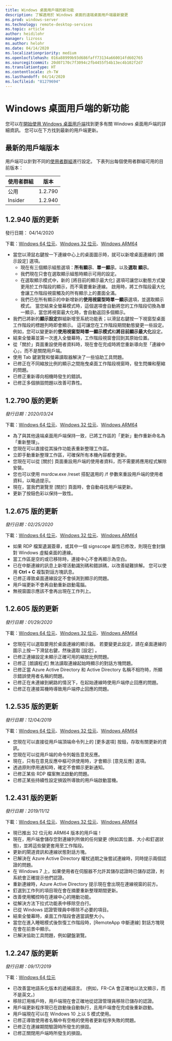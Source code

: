 ```yaml
---
title: Windows 桌面用戶端的新功能
description: 了解適用於 Windows 桌面的遠端桌面用戶端最新變更
ms.prod: windows-server
ms.technology: remote-desktop-services
ms.topic: article
author: heidilohr
manager: lizross
ms.author: helohr
ms.date: 04/14/2020
ms.localizationpriority: medium
ms.openlocfilehash: 016a88999b93d686faff73134a660014fd602765
ms.sourcegitcommit: 20d07170c7f3094c2fb4455f54b13ec4b102f2d7
ms.translationtype: HT
ms.contentlocale: zh-TW
ms.lasthandoff: 04/14/2020
ms.locfileid: "81279694"
---
```

# <a name="whats-new-in-the-windows-desktop-client"></a>Windows 桌面用戶端的新功能

您可以在[開始使用 Windows 桌面用戶端](windowsdesktop.md)找到更多有關 Windows 桌面用戶端的詳細資訊。 您可以在下方找到最新的用戶端更新。

## <a name="latest-client-versions"></a>最新的用戶端版本

用戶端可以針對不同的[使用者群組](windowsdesktop-admin.md#configure-user-groups)進行設定。 下表列出每個使用者群組可用的目前版本：

|使用者群組 |版本  |
|-----------|---------|
|公用     |1.2.790  |
|Insider    |1.2.940  |

## <a name="updates-for-version-12940"></a>1\.2.940 版的更新

發行日期：  04/14/2020

下載：[Windows 64 位元](https://query.prod.cms.rt.microsoft.com/cms/api/am/binary/RE4txZU)、[Windows 32 位元](https://query.prod.cms.rt.microsoft.com/cms/api/am/binary/RE4txZV)、[Windows ARM64](https://query.prod.cms.rt.microsoft.com/cms/api/am/binary/RE4tM6I)

- 當您以滑鼠右鍵按一下連線中心上的桌面圖示時，就可以新增桌面連線的 [顯示設定] 選項。
  - 現在有三個顯示組態選項：**所有顯示**、**單一顯示**，以及**選取 顯示**。
  - 我們現在只會在選取顯示組態時顯示可用的設定。
  - 在選取顯示模式中，新的 [將目前的顯示最大化]  選項可讓您以動態方式變更用於工作階段的顯示，而不需要重新連線。 啟用時，將工作階段最大化會讓工作階段視窗觸及的所有顯示上的畫面全滿。
  - 我們已在所有顯示的中新增新的**使用視窗型時單一顯示**選項，並選取顯示模式。 當您結束全螢幕模式時，這個選項會自動將您的工作階段切換為單一顯示，當您將視窗最大化時，會自動返回多個顯示。
- 我們已將新的**顯示設定**群組新增至系統功能表；以滑鼠右鍵按一下視窗型桌面工作階段的標題列時即會顯示。 這可讓您在工作階段期間動態變更一些設定。 例如，您可以變更新的**使用視窗型時單一顯示模式**和**將目前顯示最大化**設定。
- 結束全螢幕並第一次進入全螢幕時，工作階段視窗會回到其原始位置。
- 從「關於」頁面重設使用者資料時，現在會在完成時將您重新導向至「連線中心」，而不是關閉用戶端。
- 使用 Tab 鍵瀏覽和螢幕讀取器解決了一些協助工具問題。
- 已修正在不同縮放比例的顯示之間拖曳桌面工作階段視窗時，發生閃爍和壓縮的問題。
- 已修正重新導向相機時發生的錯誤。
- 已修正多個損毀問題以改善可靠性。

## <a name="updates-for-version-12790"></a>1\.2.790 版的更新

*發行日期：2020/03/24*

下載：[Windows 64 位元](https://query.prod.cms.rt.microsoft.com/cms/api/am/binary/RE4siSh)、[Windows 32 位元](https://query.prod.cms.rt.microsoft.com/cms/api/am/binary/RE4siSi)、[Windows ARM64](https://query.prod.cms.rt.microsoft.com/cms/api/am/binary/RE4sllb)

- 為了與其他遠端桌面用戶端保持一致，已將工作區的「更新」動作重新命名為「重新整理」。
- 您現在可以直接從其操作功能表重新整理工作區。
- 立即手動重新整理工作區，可確保所有本機內容都會更新。
- 您現在可以從 [關於] 頁面重設用戶端的使用者資料，而不需要將應用程式解除安裝。
- 您也可以使用 msrdcw.exe /reset 搭配選用的 /f 參數來重設用戶端的使用者資料，以略過提示。
- 現在，當我們瀏覽至 [關於] 頁面時，會自動尋找用戶端更新。
- 更新了按鈕色彩以保持一致性。

## <a name="updates-for-version-12675"></a>1\.2.675 版的更新

*發行日期：02/25/2020*

下載：[Windows 64 位元](https://query.prod.cms.rt.microsoft.com/cms/api/am/binary/RE4qeak)、[Windows 32 位元](https://query.prod.cms.rt.microsoft.com/cms/api/am/binary/RE4qm7h)、[Windows ARM64](https://query.prod.cms.rt.microsoft.com/cms/api/am/binary/RE4qm7g)

- 如果 RDP 檔案遺漏簽章，或其中一個 signscope 屬性已修改，則現在會封鎖對 Windows 虛擬桌面的連線。
- 當工作區是空的或已移除時，連接中心不會再顯示為空白。
- 已在中斷連線的訊息上新增活動識別碼和錯誤碼，以改善疑難排解。 您可以使用 **Ctrl + C** 複製對話方塊訊息。
- 已修正導致桌面連線設定不會偵測到顯示的問題。
- 用戶端更新不會再自動重新啟動電腦。
- 無視窗圖示應該不會再出現在工作列上。

## <a name="updates-for-version-12605"></a>1\.2.605 版的更新

*發行日期：01/29/2020*

下載：[Windows 64 位元](https://query.prod.cms.rt.microsoft.com/cms/api/am/binary/RE4oHrD)、[Windows 32 位元](https://query.prod.cms.rt.microsoft.com/cms/api/am/binary/RE4oJZs)、[Windows ARM64](https://query.prod.cms.rt.microsoft.com/cms/api/am/binary/RE4oXhD)

- 您現在可以選取要用於桌面連線的顯示器。 若要變更此設定，請在桌面連線的圖示上按一下滑鼠右鍵，然後選取 [設定]  。
- 已修正連線設定未顯示正確可用的縮放比例問題。
- 已修正 [朗讀程式] 無法讀取連線起始時顯示的對話方塊問題。
- 已修正當 Azure Active Directory 和 Active Directory 名稱不相符時，所顯示錯誤使用者名稱的問題。
- 已修正在未連線到網路的情況下，在起始連線時使用戶端停止回應的問題。
- 已修正在連接耳機時導致用戶端停止回應的問題。

## <a name="updates-for-version-12535"></a>1\.2.535 版的更新

*發行日期：12/04/2019*

下載：[Windows 64 位元](https://query.prod.cms.rt.microsoft.com/cms/api/am/binary/RE4k7jH)、[Windows 32 位元](https://query.prod.cms.rt.microsoft.com/cms/api/am/binary/RE4k7jL)、[Windows ARM64](https://query.prod.cms.rt.microsoft.com/cms/api/am/binary/RE4k27O)

- 您現在可以直接從用戶端頂端命令列上的 [更多選項] 按鈕，存取有關更新的資訊。
- 您現在可以從用戶端的命令列報告意見反應。
- 現在，只有在意見反應中樞可供使用時，才會顯示 [意見反應] 選項。
- 透過原則停用通知時，確定不會顯示更新通知。
- 已修正某些 RDP 檔案無法啟動的問題。
- 已修正某些持續性設定損毀所導致的用戶端啟動當機。

## <a name="updates-for-version-12431"></a>1\.2.431 版的更新

*發行日期：2019/11/12*

下載：[Windows 64 位元](https://query.prod.cms.rt.microsoft.com/cms/api/am/binary/RE48kow)、[Windows 32 位元](https://query.prod.cms.rt.microsoft.com/cms/api/am/binary/RE48koA)、[Windows ARM64](https://query.prod.cms.rt.microsoft.com/cms/api/am/binary/RE48zYj)

- 現已推出 32 位元和 ARM64 版本的用戶端！
- 現在，用戶端會儲存您對連線列所做的任何變更 (例如其位置、大小和釘選狀態)，並將這些變更套用至工作階段。
- 更新的閘道資訊和連線狀態對話方塊。
- 已解決在 Azure Active Directory 權杖過期之後嘗試連線時，同時提示兩個認證的問題。
- 在 Windows 7 上，如果使用者在伺服器不允許其儲存認證時已儲存認證，則系統會正確提示他們認證。
- 重新連線時，Azure Active Directory 提示現在會出現在連線視窗的前方。
- 釘選到工作列的項目現在會在摘要重新整理期間更新。
- 改善使用觸控時在連線中心的捲動功能。
- 從解決方法下拉式功能表中移除空白行。
- 已從 Windows 認證管理員中移除不必要的項目。
- 結束全螢幕時，桌面工作階段會適當調整大小。
- 當您在進入睡眠模式後恢復工作階段時，[RemoteApp 中斷連線] 對話方塊現在會在前景中顯示。
- 已解決協助工具問題，例如鍵盤瀏覽。

## <a name="updates-for-version-12247"></a>1\.2.247 版的更新

*發行日期：09/17/2019*

下載：[Windows 64 位元](https://query.prod.cms.rt.microsoft.com/cms/api/am/binary/RE3LkSa)

- 已改善當地語系化版本的遞補語言。 (例如，FR-CA 會正確地以法文顯示，而不是英文。)
- 移除訂用帳戶時，用戶端現在會正確地從認證管理員移除已儲存的認證。
- 用戶端更新程序現已在啟動後自動執行，且用戶端會在完成後重新啟動。
- 用戶端現在可以在 Windows 10 上以 S 模式使用。
- 已修正導致使用者名稱中有空格的使用者更新程序失敗的問題。
- 已修正在連線期間驗證時所發生的損毀。
- 已修正關閉用戶端時所發生的損毀。
